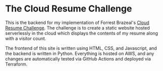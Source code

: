# The Cloud Resume Challenge
This is the backend for my implementation of Forrest Brazeal's [Cloud Resume Challenge](https://cloudresumechallenge.dev/docs/the-challenge/aws/). The challenge is to create a static website hosted serverlessly in the cloud which displays the contents of my resume along with a visitor count.

The frontend of this site is written using HTML, CSS, and Javascript, and the backend is written in Python. Everything is hosted on AWS, and any changes are automatically tested via GitHub Actions and deployed via Terraform.
